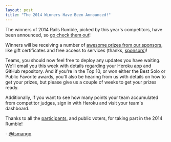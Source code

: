 ```yaml
---
layout: post
title: "The 2014 Winners Have Been Announced!"
---
```


The winners of 2014 Rails Rumble, picked by this year's competitors, have been announced, so [go check them out](http://railsrumble.com/entries/winners)!

Winners will be receiving a number of [awesome prizes from our sponsors](http://blog.railsrumble.com/2014/10/03/prizes-prizes-prizes/), like gift certificates and free access to services (thanks, [sponsors](http://blog.railsrumble.com/2014/10/08/meet-the-sponsors/))!

Teams, you should now feel free to deploy any updates you have waiting. We'll email you this week with details regarding your Heroku app and GitHub repository. And if you're in the Top 10, or won either the Best Solo or Public Favorite awards, you'll also be hearing from us with details on how to get your prizes, but please give us a couple of weeks to get your prizes ready.

Additionally, if you want to see how many points your team accumulated from competitor judges, sign in with Heroku and visit your team's dashboard.

Thanks to all the [participants](http://railsrumble.com/participants), and public voters, for taking part in the 2014 Rumble!

\- [@tsmango](https://twitter.com/tsmango)
